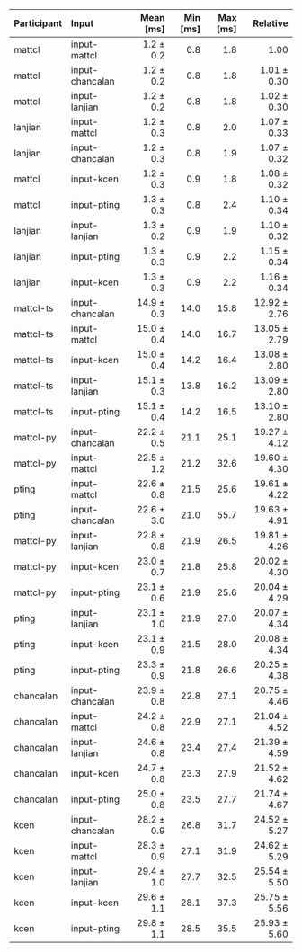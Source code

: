 | Participant | Input | Mean [ms] | Min [ms] | Max [ms] | Relative |
|:---|:---|---:|---:|---:|---:|
| mattcl | input-mattcl | 1.2 ± 0.2 | 0.8 | 1.8 | 1.00 |
| mattcl | input-chancalan | 1.2 ± 0.2 | 0.8 | 1.8 | 1.01 ± 0.30 |
| mattcl | input-lanjian | 1.2 ± 0.2 | 0.8 | 1.8 | 1.02 ± 0.30 |
| lanjian | input-mattcl | 1.2 ± 0.3 | 0.8 | 2.0 | 1.07 ± 0.33 |
| lanjian | input-chancalan | 1.2 ± 0.3 | 0.8 | 1.9 | 1.07 ± 0.32 |
| mattcl | input-kcen | 1.2 ± 0.3 | 0.9 | 1.8 | 1.08 ± 0.32 |
| mattcl | input-pting | 1.3 ± 0.3 | 0.8 | 2.4 | 1.10 ± 0.34 |
| lanjian | input-lanjian | 1.3 ± 0.2 | 0.9 | 1.9 | 1.10 ± 0.32 |
| lanjian | input-pting | 1.3 ± 0.3 | 0.9 | 2.2 | 1.15 ± 0.34 |
| lanjian | input-kcen | 1.3 ± 0.3 | 0.9 | 2.2 | 1.16 ± 0.34 |
| mattcl-ts | input-chancalan | 14.9 ± 0.3 | 14.0 | 15.8 | 12.92 ± 2.76 |
| mattcl-ts | input-mattcl | 15.0 ± 0.4 | 14.0 | 16.7 | 13.05 ± 2.79 |
| mattcl-ts | input-kcen | 15.0 ± 0.4 | 14.2 | 16.4 | 13.08 ± 2.80 |
| mattcl-ts | input-lanjian | 15.1 ± 0.3 | 13.8 | 16.2 | 13.09 ± 2.80 |
| mattcl-ts | input-pting | 15.1 ± 0.4 | 14.2 | 16.5 | 13.10 ± 2.80 |
| mattcl-py | input-chancalan | 22.2 ± 0.5 | 21.1 | 25.1 | 19.27 ± 4.12 |
| mattcl-py | input-mattcl | 22.5 ± 1.2 | 21.2 | 32.6 | 19.60 ± 4.30 |
| pting | input-mattcl | 22.6 ± 0.8 | 21.5 | 25.6 | 19.61 ± 4.22 |
| pting | input-chancalan | 22.6 ± 3.0 | 21.0 | 55.7 | 19.63 ± 4.91 |
| mattcl-py | input-lanjian | 22.8 ± 0.8 | 21.9 | 26.5 | 19.81 ± 4.26 |
| mattcl-py | input-kcen | 23.0 ± 0.7 | 21.8 | 25.8 | 20.02 ± 4.30 |
| mattcl-py | input-pting | 23.1 ± 0.6 | 21.9 | 25.6 | 20.04 ± 4.29 |
| pting | input-lanjian | 23.1 ± 1.0 | 21.9 | 27.0 | 20.07 ± 4.34 |
| pting | input-kcen | 23.1 ± 0.9 | 21.5 | 28.0 | 20.08 ± 4.34 |
| pting | input-pting | 23.3 ± 0.9 | 21.8 | 26.6 | 20.25 ± 4.38 |
| chancalan | input-chancalan | 23.9 ± 0.8 | 22.8 | 27.1 | 20.75 ± 4.46 |
| chancalan | input-mattcl | 24.2 ± 0.8 | 22.9 | 27.1 | 21.04 ± 4.52 |
| chancalan | input-lanjian | 24.6 ± 0.8 | 23.4 | 27.4 | 21.39 ± 4.59 |
| chancalan | input-kcen | 24.7 ± 0.8 | 23.3 | 27.9 | 21.52 ± 4.62 |
| chancalan | input-pting | 25.0 ± 0.8 | 23.5 | 27.7 | 21.74 ± 4.67 |
| kcen | input-chancalan | 28.2 ± 0.9 | 26.8 | 31.7 | 24.52 ± 5.27 |
| kcen | input-mattcl | 28.3 ± 0.9 | 27.1 | 31.9 | 24.62 ± 5.29 |
| kcen | input-lanjian | 29.4 ± 1.0 | 27.7 | 32.5 | 25.54 ± 5.50 |
| kcen | input-kcen | 29.6 ± 1.1 | 28.1 | 37.3 | 25.75 ± 5.56 |
| kcen | input-pting | 29.8 ± 1.1 | 28.5 | 35.5 | 25.93 ± 5.60 |
